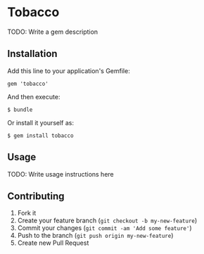 # Tobacco

TODO: Write a gem description

## Installation

Add this line to your application's Gemfile:

    gem 'tobacco'

And then execute:

    $ bundle

Or install it yourself as:

    $ gem install tobacco

## Usage

TODO: Write usage instructions here

## Contributing

1. Fork it
2. Create your feature branch (`git checkout -b my-new-feature`)
3. Commit your changes (`git commit -am 'Add some feature'`)
4. Push to the branch (`git push origin my-new-feature`)
5. Create new Pull Request
